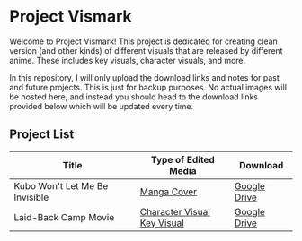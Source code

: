 # Project Vismark
Welcome to Project Vismark! This project is dedicated for creating clean version (and other kinds) of different visuals that are released by different anime. These includes key visuals, character visuals, and more.

In this repository, I will only upload the download links and notes for past and future projects. This is just for backup purposes. No actual images will be hosted here, and instead you should head to the download links provided below which will be updated every time.

## Project List

| Title | Type of Edited Media | Download |
| --- | --- | --- |
| Kubo Won't Let Me Be Invisible | [Manga Cover](https://github.com/Scoofszlo/Project_Vismark/blob/main/Projects/Kubo%20Won't%20Let%20Me%20Be%20Invisible/Manga%20Cover.md) | [Google Drive](https://drive.google.com/drive/folders/1Xxw89mE37HhR2B3y3TkYTazHScHf2k3c?usp=sharing) |
| Laid-Back Camp Movie | [Character Visual](https://github.com/Scoofszlo/Project_Vismark/blob/main/Projects/Laid-Back%20Camp%20Movie/Character%20Visual.md)<br/>[Key Visual](https://github.com/Scoofszlo/Project_Vismark/blob/main/Projects/Laid-Back%20Camp%20Movie/Key%20Visual.md) | [Google Drive](https://drive.google.com/drive/folders/1b4w4oAGGBWKZLv-NKl68wRLyvwyWd_ku?usp=sharing)

